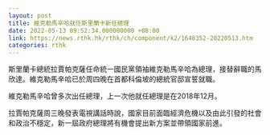 ```yaml
---
layout: post
title: 維克勒馬辛哈就任斯里蘭卡新任總理
date: 2022-05-13 09:52:34.000000000 +08:00
link: https://news.rthk.hk/rthk/ch/component/k2/1648352-20220513.htm
categories: rthk
---
```


斯里蘭卡總統拉賈帕克薩任命統一國民黨領袖維克勒馬辛哈為總理，接替辭職的馬欣達。維克勒馬辛哈已於周四晚在首都科倫坡的總統官邸宣誓就職。

維克勒馬辛哈曾多次出任總理，上一次他就任總理是在2018年12月。

拉賈帕克薩周三晚發表電視講話時說，國家目前面臨經濟危機以及由此引發的社會和政治不穩定，新一屆政府總理將有機會提出新方案並帶領國家前進。
